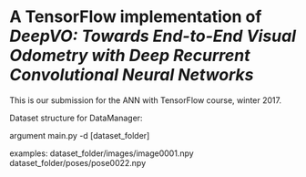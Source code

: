 # A TensorFlow implementation of _DeepVO: Towards End-to-End Visual Odometry with Deep Recurrent Convolutional Neural Networks_

This is our submission for the ANN with TensorFlow course, winter 2017.





Dataset structure for DataManager:

argument main.py
-d [dataset_folder]

examples:
dataset_folder/images/image0001.npy
dataset_folder/poses/pose0022.npy
